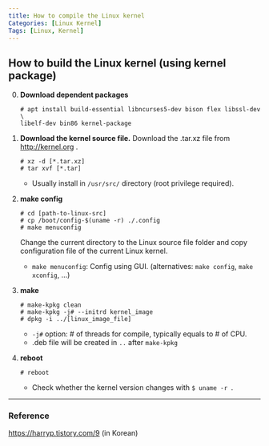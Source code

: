 ```yaml
---
title: How to compile the Linux kernel
Categories: [Linux Kernel]
Tags: [Linux, Kernel]
---
```


## How to build the Linux kernel (using kernel package)
0. **Download dependent packages**
	```shell
	# apt install build-essential libncurses5-dev bison flex libssl-dev \
	libelf-dev bin86 kernel-package
	```
2. **Download the kernel source file.**
	Download the .tar.xz file from http://kernel.org .
	
	```shell
	# xz -d [*.tar.xz]
	# tar xvf [*.tar]
	```
	* Usually install in `/usr/src/` directory (root privilege required).
3. **make config**
	``` shell
	# cd [path-to-linux-src]
	# cp /boot/config-$(uname -r) ./.config
	# make menuconfig
	```
	Change the current directory to the Linux source file folder and copy configuration file of the current Linux kernel.
	* `make menuconfig`:  Config using GUI.  (alternatives: `make config`, `make xconfig`, ...)
4. **make**
	```shell
	# make-kpkg clean
	# make-kpkg -j# --initrd kernel_image
	# dpkg -i ../[linux_image_file]
	```
	* `-j#` option: # of threads for compile, typically equals to # of CPU.
	* .deb file will be created in `..` after `make-kpkg`
5. **reboot**
	```shell
	# reboot
	```
	*	Check whether the kernel version changes with  `$ uname -r `.
---
### Reference
https://harryp.tistory.com/9 (in Korean)
